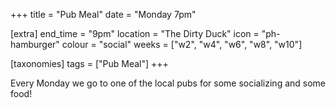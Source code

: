 +++
title = "Pub Meal"
date = "Monday 7pm"

[extra]
end_time = "9pm"
location = "The Dirty Duck"
icon = "ph-hamburger"
colour = "social"
weeks = ["w2", "w4", "w6", "w8", "w10"]

[taxonomies]
tags = ["Pub Meal"]
+++

Every Monday we go to one of the local pubs for some socializing and some food!
